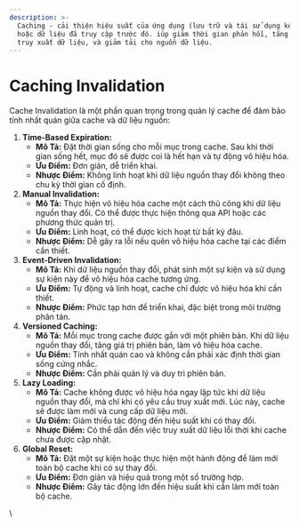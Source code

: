 ```yaml
---
description: >-
  Caching - cải thiện hiệu suất của ứng dụng (lưu trữ và tái sử dụng kết quả
  hoặc dữ liệu đã truy cập trước đó. iúp giảm thời gian phản hồi, tăng tốc độ
  truy xuất dữ liệu, và giảm tải cho nguồn dữ liệu.
---
```


# Caching Invalidation

Cache Invalidation là một phần quan trọng trong quản lý cache để đảm bảo tính nhất quán giữa cache và dữ liệu nguồn:

1. **Time-Based Expiration:**
   * **Mô Tả:** Đặt thời gian sống cho mỗi mục trong cache. Sau khi thời gian sống hết, mục đó sẽ được coi là hết hạn và tự động vô hiệu hóa.
   * **Ưu Điểm:** Đơn giản, dễ triển khai.
   * **Nhược Điểm:** Không linh hoạt khi dữ liệu nguồn thay đổi không theo chu kỳ thời gian cố định.
2. **Manual Invalidation:**
   * **Mô Tả:** Thực hiện vô hiệu hóa cache một cách thủ công khi dữ liệu nguồn thay đổi. Có thể được thực hiện thông qua API hoặc các phương thức quản trị.
   * **Ưu Điểm:** Linh hoạt, có thể được kích hoạt từ bất kỳ đâu.
   * **Nhược Điểm:** Dễ gây ra lỗi nếu quên vô hiệu hóa cache tại các điểm cần thiết.
3. **Event-Driven Invalidation:**
   * **Mô Tả:** Khi dữ liệu nguồn thay đổi, phát sinh một sự kiện và sử dụng sự kiện này để vô hiệu hóa cache tương ứng.
   * **Ưu Điểm:** Tự động và linh hoạt, cache chỉ được vô hiệu hóa khi cần thiết.
   * **Nhược Điểm:** Phức tạp hơn để triển khai, đặc biệt trong môi trường phân tán.
4. **Versioned Caching:**
   * **Mô Tả:** Mỗi mục trong cache được gắn với một phiên bản. Khi dữ liệu nguồn thay đổi, tăng giá trị phiên bản, làm vô hiệu hóa cache.
   * **Ưu Điểm:** Tính nhất quán cao và không cần phải xác định thời gian sống cứng nhắc.
   * **Nhược Điểm:** Cần phải quản lý và duy trì phiên bản.
5. **Lazy Loading:**
   * **Mô Tả:** Cache không được vô hiệu hóa ngay lập tức khi dữ liệu nguồn thay đổi, mà chỉ khi có yêu cầu truy xuất mới. Lúc này, cache sẽ được làm mới và cung cấp dữ liệu mới.
   * **Ưu Điểm:** Giảm thiểu tác động đến hiệu suất khi có thay đổi.
   * **Nhược Điểm:** Có thể dẫn đến việc truy xuất dữ liệu lỗi thời khi cache chưa được cập nhật.
6. **Global Reset:**
   * **Mô Tả:** Đặt một sự kiện hoặc thực hiện một hành động để làm mới toàn bộ cache khi có sự thay đổi.
   * **Ưu Điểm:** Đơn giản và hiệu quả trong một số trường hợp.
   * **Nhược Điểm:** Gây tác động lớn đến hiệu suất khi cần làm mới toàn bộ cache.

\
